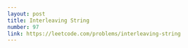 ```yaml
---
layout: post
title: Interleaving String
number: 97
link: https://leetcode.com/problems/interleaving-string
---
```

